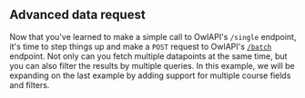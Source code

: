 ## Advanced data request

Now that you've learned to make a simple call to OwlAPI's `/single` endpoint, it's time to step things up and make a `POST` request to OwlAPI's [`/batch`](https://floof.li/#get-batch) endpoint. Not only can you fetch multiple datapoints at the same time, but you can also filter the results by multiple queries. In this example, we will be expanding on the last example by adding support for multiple course fields and filters.
